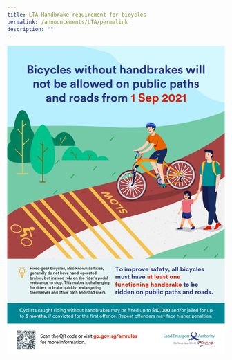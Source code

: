 ```yaml
---
title: LTA Handbrake requirement for bicycles
permalink: /announcements/LTA/permalink
description: ""
---
```

![LTA](/images/LTA%20handbrake%20requirements%20for%20bicycles.jpg)